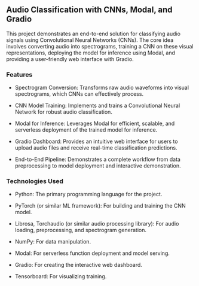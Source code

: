 ## Audio Classification with CNNs, Modal, and Gradio
This project demonstrates an end-to-end solution for classifying audio signals using Convolutional Neural Networks (CNNs). The core idea involves converting audio into spectrograms, training a CNN on these visual representations, deploying the model for inference using Modal, and providing a user-friendly web interface with Gradio.

### Features
- Spectrogram Conversion: Transforms raw audio waveforms into visual spectrograms, which CNNs can effectively process.

- CNN Model Training: Implements and trains a Convolutional Neural Network for robust audio classification.

- Modal for Inference: Leverages Modal for efficient, scalable, and serverless deployment of the trained model for inference.

- Gradio Dashboard: Provides an intuitive web interface for users to upload audio files and receive real-time classification predictions.

- End-to-End Pipeline: Demonstrates a complete workflow from data preprocessing to model deployment and interactive demonstration.

### Technologies Used
- Python: The primary programming language for the project.

- PyTorch (or similar ML framework): For building and training the CNN model.

- Librosa, Torchaudio (or similar audio processing library): For audio loading, preprocessing, and spectrogram generation.

- NumPy: For data manipulation.

- Modal: For serverless function deployment and model serving.

- Gradio: For creating the interactive web dashboard.

- Tensorboard: For visualizing training.
